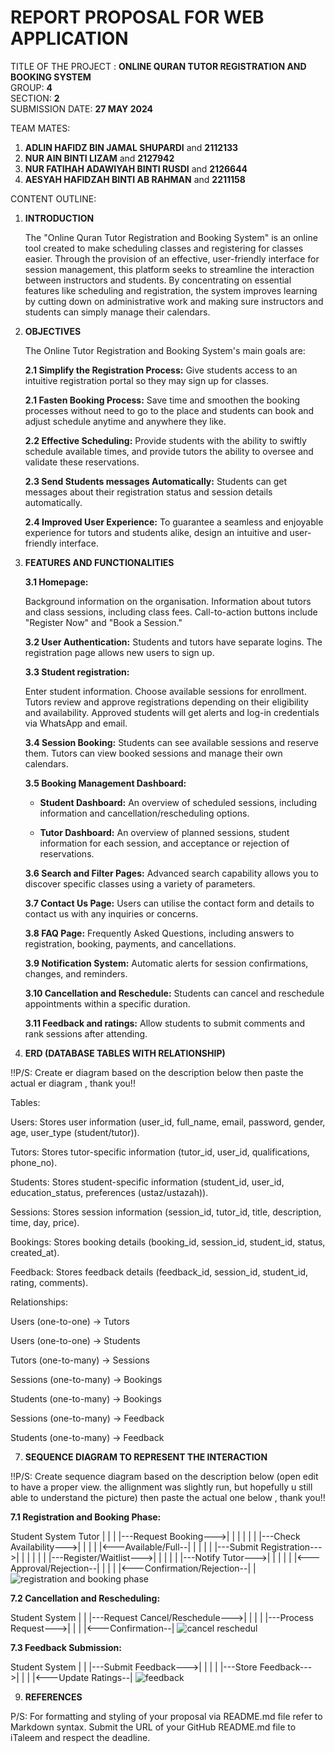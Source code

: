 # REPORT PROPOSAL FOR WEB APPLICATION
TITLE OF THE PROJECT : **ONLINE QURAN TUTOR REGISTRATION AND BOOKING SYSTEM**  
GROUP: **4**  
SECTION: **2**  
SUBMISSION DATE: **27 MAY 2024**

TEAM MATES:
1. **ADLIN HAFIDZ BIN JAMAL SHUPARDI** and **2112133**
2. **NUR AIN BINTI LIZAM** and **2127942**
3. **NUR FATIHAH ADAWIYAH BINTI RUSDI** and **2126644**
4. **AESYAH HAFIDZAH BINTI AB RAHMAN** and **2211158**

CONTENT OUTLINE:
1. **INTRODUCTION**

   The "Online Quran Tutor Registration and Booking System" is an online tool created to make scheduling classes and registering for classes easier. Through the provision of an       effective, user-friendly interface for session management, this platform seeks to streamline the interaction between instructors and students. By concentrating on essential        features like scheduling and registration, the system improves learning by cutting down on administrative work and making sure instructors and students can simply manage their     calendars.

2. **OBJECTIVES**
 
   The Online Tutor Registration and Booking System's main goals are:

    **2.1 Simplify the Registration Process:** Give students access to an intuitive registration portal so they may sign up for classes.
   
    **2.1 Fasten Booking Process:** Save time and smoothen the booking processes without need to go to the place and students can book and adjust schedule anytime and anywhere 
    they like.

    **2.2 Effective Scheduling:** Provide students with the ability to swiftly schedule available times, and provide tutors the ability to oversee and validate these reservations.

    **2.3 Send Students messages Automatically:** Students can get messages about their registration status and session details automatically.  

    **2.4 Improved User Experience:** To guarantee a seamless and enjoyable experience for tutors and students alike, design an intuitive and user-friendly interface.

4. **FEATURES AND FUNCTIONALITIES**

    **3.1 Homepage:**
   
   Background information on the organisation.
   Information about tutors and class sessions, including class fees.
   Call-to-action buttons include "Register Now" and "Book a Session."
   
    **3.2 User Authentication:** Students and tutors have separate logins. The registration page allows new users to sign up.

   **3.3 Student registration:**

   Enter student information.
   Choose available sessions for enrollment.
   Tutors review and approve registrations depending on their eligibility and availability.
   Approved students will get alerts and log-in credentials via WhatsApp and email.  

   **3.4 Session Booking:** Students can see available sessions and reserve them. Tutors can view booked sessions and manage their own calendars.  

   **3.5 Booking Management Dashboard:**

     * **Student Dashboard:** An overview of scheduled sessions, including information and cancellation/rescheduling options.
   
     * **Tutor Dashboard:** An overview of planned sessions, student information for each session, and acceptance or rejection of reservations.
   
   **3.6 Search and Filter Pages:** Advanced search capability allows you to discover specific classes using a variety of parameters.
   
   **3.7 Contact Us Page:** Users can utilise the contact form and details to contact us with any inquiries or concerns.
   
   **3.8 FAQ Page:** Frequently Asked Questions, including answers to registration, booking, payments, and cancellations.
   
   **3.9 Notification System:** Automatic alerts for session confirmations, changes, and reminders.
   
   **3.10 Cancellation and Reschedule:** Students can cancel and reschedule appointments within a specific duration.
   
   **3.11 Feedback and ratings:** Allow students to submit comments and rank sessions after attending.

5. **ERD (DATABASE TABLES WITH RELATIONSHIP)**

!!P/S: Create er diagram based on the description below then paste the actual er diagram , thank you!! 

Tables:

Users: Stores user information (user_id, full_name, email, password, gender, age, user_type (student/tutor)).  

Tutors: Stores tutor-specific information (tutor_id, user_id, qualifications, phone_no).  

Students: Stores student-specific information (student_id, user_id, education_status, preferences (ustaz/ustazah)).  

Sessions: Stores session information (session_id, tutor_id, title, description, time, day, price).  

Bookings: Stores booking details (booking_id, session_id, student_id, status, created_at).  

Feedback: Stores feedback details (feedback_id, session_id, student_id, rating, comments).   

Relationships:

Users (one-to-one) -> Tutors  

Users (one-to-one) -> Students  

Tutors (one-to-many) -> Sessions  

Sessions (one-to-many) -> Bookings  

Students (one-to-many) -> Bookings  

Sessions (one-to-many) -> Feedback  

Students (one-to-many) -> Feedback  

7. **SEQUENCE DIAGRAM TO REPRESENT THE INTERACTION**

!!P/S: Create sequence diagram based on the description below (open edit to have a proper view. the allignment was slightly run, but hopefully u still able to understand the picture) then paste the actual one below , thank you!!  

   **7.1 Registration and Booking Phase:**

   Student         System           Tutor
   |               |               |
   |---Request Booking--->|        |
   |               |               |
   |               |---Check Availability--->|
   |               |               |
   |<---Available/Full--|               |
   |               |               |
   |---Submit Registration--->|        |
   |               |               |
   |               |---Register/Waitlist--->|
   |               |               |
   |               |---Notify Tutor--->|
   |               |               |
   |               |<---Approval/Rejection--| 
   |               |               |
   |<---Confirmation/Rejection--|        |  
   ![registration and booking phase](https://github.com/ainlizam/WebAppProject/assets/170220596/35859117-c9c1-4064-a7c8-fc1960a1238f)

   **7.2 Cancellation and Rescheduling:**  
   
   Student         System
   |               |
   |---Request Cancel/Reschedule--->|
   |               |
   |               |---Process Request--->|
   |               |
   |<---Confirmation--| 
   ![cancel   reschedul](https://github.com/ainlizam/WebAppProject/assets/170220596/aff38ea8-06a1-4cd2-a770-dcbd8f9ae96f)

   **7.3 Feedback Submission:**  
   
   Student         System
   |               |
   |---Submit Feedback--->|
   |               |
   |               |---Store Feedback--->|
   |               |
   |<---Update Ratings--|
   ![feedback](https://github.com/ainlizam/WebAppProject/assets/170220596/e7362ed7-03f1-482c-b67c-999e1856a2b6)


9. **REFERENCES**

P/S: For formatting and styling of your proposal via README.md file refer to Markdown 
syntax. Submit the URL of your GitHub README.md file to iTaleem and respect the 
deadline.
